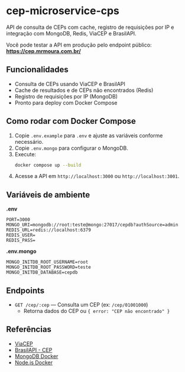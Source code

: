 
# cep-microservice-cps


API de consulta de CEPs com cache, registro de requisições por IP e integração com MongoDB, Redis, ViaCEP e BrasilAPI.

Você pode testar a API em produção pelo endpoint público:
**https://cep.mrmoura.com.br/**

## Funcionalidades
- Consulta de CEPs usando ViaCEP e BrasilAPI
- Cache de resultados e de CEPs não encontrados (Redis)
- Registro de requisições por IP (MongoDB)
- Pronto para deploy com Docker Compose

## Como rodar com Docker Compose

1. Copie `.env.example` para `.env` e ajuste as variáveis conforme necessário.
2. Copie `.env.mongo` para configurar o MongoDB.
3. Execute:
	 ```sh
	 docker compose up --build
	 ```
4. Acesse a API em `http://localhost:3000` ou `http://localhost:3001`.

## Variáveis de ambiente

**.env**
```
PORT=3000
MONGO_URI=mongodb://root:teste@mongo:27017/cepdb?authSource=admin
REDIS_URL=redis://localhost:6379
REDIS_USER=
REDIS_PASS=
```

**.env.mongo**
```
MONGO_INITDB_ROOT_USERNAME=root
MONGO_INITDB_ROOT_PASSWORD=teste
MONGO_INITDB_DATABASE=cepdb
```

## Endpoints

- `GET /cep/:cep` — Consulta um CEP (ex: `/cep/01001000`)
	- Retorna dados do CEP ou `{ error: "CEP não encontrado" }`


## Referências
- [ViaCEP](https://viacep.com.br/)
- [BrasilAPI - CEP](https://brasilapi.com.br/docs#tag/CEP)
- [MongoDB Docker](https://hub.docker.com/_/mongo)
- [Node.js Docker](https://hub.docker.com/_/node)


